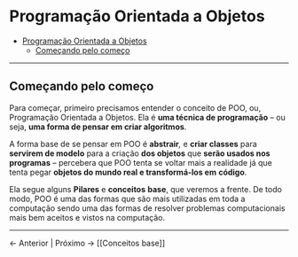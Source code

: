 # Programação Orientada a Objetos

<!-- TOC -->
* [Programação Orientada a Objetos](#programação-orientada-a-objetos)
  * [Começando pelo começo](#começando-pelo-começo)
<!-- TOC -->

---

## Começando pelo começo

Para começar, primeiro precisamos entender o conceito de POO, ou, Programação Orientada a Objetos. Ela é **uma técnica de programação** – ou seja, **uma forma de pensar em criar algoritmos**.

A forma base de se pensar em POO é **abstrair**_,_ e **criar classes** para **servirem de modelo** para a criação **dos objetos** que **serão usados nos programas** – percebera que POO tenta se voltar mais a realidade já que tenta pegar **objetos do mundo real e transformá-los em** **código**.

Ela segue alguns **Pilares** e **conceitos** **base**, que veremos a frente. De todo modo, POO é uma das formas que são mais utilizadas em toda a computação sendo uma das formas de resolver problemas computacionais mais bem aceitos e vistos na computação.


---

<- Anterior | Próximo ->  [[Conceitos base]]